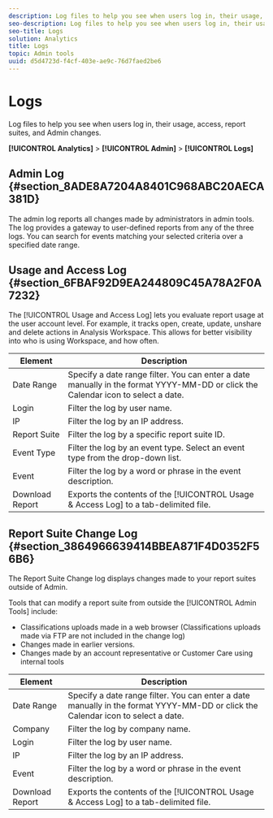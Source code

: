 ```yaml
---
description: Log files to help you see when users log in, their usage, access, report suites, and Admin changes.
seo-description: Log files to help you see when users log in, their usage, access, report suites, and Admin changes.
seo-title: Logs
solution: Analytics
title: Logs
topic: Admin tools
uuid: d5d4723d-f4cf-403e-ae9c-76d7faed2be6
---
```


# Logs

Log files to help you see when users log in, their usage, access, report suites, and Admin changes.

**[!UICONTROL Analytics]** > **[!UICONTROL Admin]** > **[!UICONTROL Logs]**

## Admin Log {#section_8ADE8A7204A8401C968ABC20AECA381D}

The admin log reports all changes made by administrators in admin tools. The log provides a gateway to user-defined reports from any of the three logs. You can search for events matching your selected criteria over a specified date range.

## Usage and Access Log {#section_6FBAF92D9EA244809C45A78A2F0A7232}

The [!UICONTROL Usage and Access Log] lets you evaluate report usage at the user account level. For example, it tracks open, create, update, unshare and delete actions in Analysis Workspace. This allows for better visibility into who is using Workspace, and how often. 

|  Element  | Description  |
|---|---|
|  Date Range  | Specify a date range filter. You can enter a date manually in the format YYYY-MM-DD or click the Calendar icon to select a date.  |
|  Login  | Filter the log by user name.  |
|  IP  | Filter the log by an IP address.  |
|  Report Suite  | Filter the log by a specific report suite ID.  |
|  Event Type  | Filter the log by an event type. Select an event type from the drop-down list.  |
|  Event  | Filter the log by a word or phrase in the event description.  |
|  Download Report  | Exports the contents of the [!UICONTROL Usage & Access Log] to a tab-delimited file.  |

## Report Suite Change Log {#section_3864966639414BBEA871F4D0352F56B6}

The Report Suite Change log displays changes made to your report suites outside of Admin.

Tools that can modify a report suite from outside the [!UICONTROL Admin Tools] include:

* Classifications uploads made in a web browser (Classifications uploads made via FTP are not included in the change log) 
* Changes made in earlier versions. 
* Changes made by an account representative or Customer Care using internal tools

|  Element  | Description  |
|---|---|
|  Date Range  | Specify a date range filter. You can enter a date manually in the format YYYY-MM-DD or click the Calendar icon to select a date.  |
|  Company  | Filter the log by company name.  |
|  Login  | Filter the log by user name.  |
|  IP  | Filter the log by an IP address.  |
|  Event  | Filter the log by a word or phrase in the event description.  |
|  Download Report  | Exports the contents of the [!UICONTROL Usage & Access Log] to a tab-delimited file.  |

